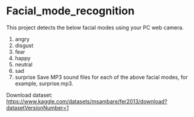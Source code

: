 # Facial_mode_recognition
This project detects the below facial modes using your PC web camera. 
1. angry
2. disgust
3. fear
4. happy
5. neutral
6. sad
7. surprise
Save MP3 sound files for each of the above facial modes, for example, surprise.mp3.

Download dataset: https://www.kaggle.com/datasets/msambare/fer2013/download?datasetVersionNumber=1
